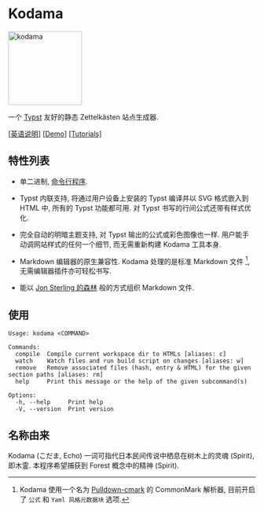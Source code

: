 
# Kodama

<img src="https://kokic.github.io/assets/kodama.svg" title="kodama" width=150 /> 

一个 [Typst](https://github.com/typst/typst) 友好的静态 Zettelkästen 站点生成器. 

[[英语说明](./README.md)] [[Demo](https://kokic.github.io)] [[Tutorials]](https://kokic.github.io/tutorials)

## 特性列表

- 单二进制, [命令行程序](#使用). 

- Typst 内联支持, 将通过用户设备上安装的 Typst 编译并以 SVG 格式嵌入到 HTML 中, 所有的 Typst 功能都可用. 对 Typst 书写的行间公式还带有样式优化. 

- 完全自动的明暗主题支持, 对 Typst 输出的公式或彩色图像也一样. 用户能手动调网站样式的任何一个细节, 而无需重新构建 Kodama 工具本身. 

- Markdown 编辑器的原生兼容性. Kodama 处理的是标准 Markdown 文件 [^markdown-syntax], 无需编辑器插件亦可轻松书写. 

- 能以 [Jon Sterling 的森林](https://www.forester-notes.org/index/index.xml) 般的方式组织 Markdown 文件. 

## 使用

```
Usage: kodama <COMMAND>

Commands:
  compile  Compile current workspace dir to HTMLs [aliases: c]
  watch    Watch files and run build script on changes [aliases: w]
  remove   Remove associated files (hash, entry & HTML) for the given section paths [aliases: rm]
  help     Print this message or the help of the given subcommand(s)

Options:
  -h, --help     Print help
  -V, --version  Print version
```

## 名称由来

Kodama (こだま, Echo) 一词可指代日本民间传说中栖息在树木上的灵魂 (Spirit), 即木霊. 本程序希望捕获到 Forest 概念中的精神 (Spirit). 

[^markdown-syntax]: Kodama 使用一个名为 [Pulldown-cmark](https://github.com/pulldown-cmark/pulldown-cmark) 的 CommonMark 解析器, 目前开启了 `公式` 和 `Yaml 风格元数据块` 选项. 

[^not-sure]: 当然我并不确定 Jon Sterling 是否真的打算实现这一点. 

